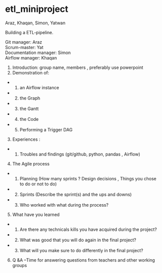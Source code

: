 # etl_miniproject

Araz, Khaqan, Simon, Yatwan

Building a ETL-pipeline.

Git manager: Araz <br>
Scrum-master: Yat<br>
Documentation manager: Simon<br>
Airflow manager: Khaqan


1. Introduction: group name, members , preferably use powerpoint
2. Demonstration of:
 - 1. an Airflow instance
 - 2. the Graph
 - 3. the Gantt
 - 4. the Code
 - 5. Performing a Trigger DAG
3. Experiences :
 - 1. Troubles and findings (git/github, python, pandas , Airflow)
4. The Agile process
- 1. Planning (How many sprints ? Design decisions , Things you chose to do or not to do)
- 2. Sprints (Describe the sprint(s) and the ups and downs)
- 3. Who worked with what during the process?
5. What have you learned
- 1. Are there any technicals kills you have acquired during the project?
- 2. What was good that you will do again in the final project?
- 3. What will you make sure to do differently in the final project?
6. Q &A –Time for answering questions from teachers and other working groups
